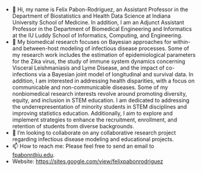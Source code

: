 - 👋 Hi, my name is Felix Pabon-Rodriguez, an Assistant Professor in the Department of Biostatistics and Health Data Science at Indiana University School of Medicine. In addition, I am an Adjunct Assistant Professor in the Department of Biomedical Engineering and Informatics at the IU Luddy School of Informatics, Computing, and Engineering. 
- 👀 My biomedical research focuses on Bayesian approaches for within- and between-host modeling of infectious disease processes. Some of my research work includes the estimation of epidemiological parameters for the Zika virus, the study of immune system dynamics concerning Visceral Leishmaniasis and Lyme Disease, and the impact of co-infections via a Bayesian joint model of longitudinal and survival data. In addition, I am interested in addressing health disparities, with a focus on communicable and non-communicable diseases. Some of my nonbiomedical research interests revolve around promoting diversity, equity, and inclusion in STEM education. I am dedicated to addressing the underrepresentation of minority students in STEM disciplines and improving statistics education. Additionally, I aim to explore and implement strategies to enhance the recruitment, enrollment, and retention of students from diverse backgrounds.
- 💞️ I’m looking to collaborate on any collaborative research project regarding infectious disease modeling and educational projects.
- 📫 How to reach me: Please feel free to send an email to fpabonr@iu.edu.
- Website: https://sites.google.com/view/felixpabonrodriguez

<!---
fpabonrodriguez/fpabonrodriguez is a ✨ special ✨ repository because its `README.md` (this file) appears on your GitHub profile.
You can click the Preview link to take a look at your changes.
--->

